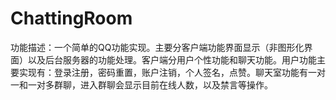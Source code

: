 # ChattingRoom
功能描述：一个简单的QQ功能实现。主要分客户端功能界面显示（非图形化界面）以及后台服务器的功能处理。客户端分用户个性功能和聊天功能。用户功能主要实现有：登录注册，密码重置，账户注销，个人签名，点赞。聊天室功能有一对一和一对多群聊，进入群聊会显示目前在线人数，以及禁言等操作。
